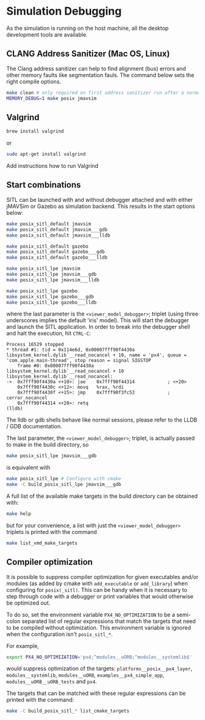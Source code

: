 # Simulation Debugging

As the simulation is running on the host machine, all the desktop development tools are available.

## CLANG Address Sanitizer (Mac OS, Linux)

The Clang address sanitizer can help to find alignment (bus) errors and other memory faults like segmentation fauls. The command below sets the right compile options.

```sh
make clean # only required on first address sanitizer run after a normal build
MEMORY_DEBUG=1 make posix jmavsim
```

## Valgrind

```sh
brew install valgrind
```

or

```sh
sudo apt-get install valgrind
```

<aside class="todo">
Add instructions how to run Valgrind
</aside>

## Start combinations

SITL can be launched with and without debugger attached and with either jMAVSim or Gazebo as simulation backend. This results in the start options below:

```sh
make posix_sitl_default jmavsim
make posix_sitl_default jmavsim___gdb
make posix_sitl_default jmavsim___lldb

make posix_sitl_default gazebo
make posix_sitl_default gazebo___gdb
make posix_sitl_default gazebo___lldb

make posix_sitl_lpe jmavsim
make posix_sitl_lpe jmavsim___gdb
make posix_sitl_lpe jmavsim___lldb

make posix_sitl_lpe gazebo
make posix_sitl_lpe gazebo___gdb
make posix_sitl_lpe gazebo___lldb
```

where the last parameter is the `<viewer_model_debugger>`; triplet (using three underscores implies the default 'iris' model).
This will start the debugger and launch the SITL application. In order to break into the debugger shell and halt the execution, hit ```CTRL-C```:

```gdb
Process 16529 stopped
* thread #1: tid = 0x114e6d, 0x00007fff90f4430a libsystem_kernel.dylib`__read_nocancel + 10, name = 'px4', queue = 'com.apple.main-thread', stop reason = signal SIGSTOP
    frame #0: 0x00007fff90f4430a libsystem_kernel.dylib`__read_nocancel + 10
libsystem_kernel.dylib`__read_nocancel:
->  0x7fff90f4430a <+10>: jae    0x7fff90f44314            ; <+20>
    0x7fff90f4430c <+12>: movq   %rax, %rdi
    0x7fff90f4430f <+15>: jmp    0x7fff90f3fc53            ; cerror_nocancel
    0x7fff90f44314 <+20>: retq
(lldb) 
```

The lldb or gdb shells behave like normal sessions, please refer to the LLDB / GDB documentation.

The last parameter, the `<viewer_model_debugger>`; triplet, is actually passed to make in the build directory, so

```sh
make posix_sitl_lpe jmavsim___gdb
```

is equivalent with

```sh
make posix_sitl_lpe	# Configure with cmake
make -C build_posix_sitl_lpe jmavsim___gdb
```

A full list of the available make targets in the build directory can
be obtained with:

```sh
make help
```

but for your convenience, a list with just the `<viewer_model_debugger>` triplets
is printed with the command

```sh
make list_vmd_make_targets
```

## Compiler optimization

It is possible to suppress compiler optimization for given executables and/or
modules (as added by cmake with ```add_executable``` or ```add_library```) when configuring
for `posix(_sitl)`. This can be handy when it is necessary to step through code
with a debugger or print variables that would otherwise be optimized out.

To do so, set the environment variable `PX4_NO_OPTIMIZATION` to be a semi-colon
separated list of regular expressions that match the targets that need
to be compiled without optimization. This environment variable is ignored
when the configuration isn't `posix_sitl_*`.

For example,

```sh
export PX4_NO_OPTIMIZATION='px4;^modules__uORB;^modules__systemlib$'
```

would suppress optimization of the targets: `platforms__posix__px4_layer`, `modules__systemlib`, `modules__uORB`, `examples__px4_simple_app`, `modules__uORB__uORB_tests` and `px4`.

The targets that can be matched with these regular expressions can be
printed with the command:

```sh
make -C build_posix_sitl_* list_cmake_targets
```
